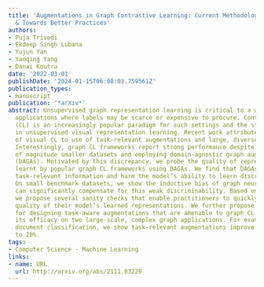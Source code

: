 ```yaml
---
title: 'Augmentations in Graph Contrastive Learning: Current Methodological Flaws
  & Towards Better Practices'
authors:
- Puja Trivedi
- Ekdeep Singh Lubana
- Yujun Yan
- Yaoqing Yang
- Danai Koutra
date: '2022-03-01'
publishDate: '2024-01-15T06:08:03.759561Z'
publication_types:
- manuscript
publication: '*arXiv*'
abstract: Unsupervised graph representation learning is critical to a wide range of
  applications where labels may be scarce or expensive to procure. Contrastive learning
  (CL) is an increasingly popular paradigm for such settings and the state-of-the-art
  in unsupervised visual representation learning. Recent work attributes the success
  of visual CL to use of task-relevant augmentations and large, diverse datasets.
  Interestingly, graph CL frameworks report strong performance despite using orders
  of magnitude smaller datasets and employing domain-agnostic graph augmentations
  (DAGAs). Motivated by this discrepancy, we probe the quality of representations
  learnt by popular graph CL frameworks using DAGAs. We find that DAGAs can destroy
  task-relevant information and harm the model’s ability to learn discriminative representations.
  On small benchmark datasets, we show the inductive bias of graph neural networks
  can significantly compensate for this weak discriminability. Based on our findings,
  we propose several sanity checks that enable practitioners to quickly assess the
  quality of their model’s learned representations. We further propose a broad strategy
  for designing task-aware augmentations that are amenable to graph CL and demonstrate
  its efficacy on two large-scale, complex graph applications. For example, in graph-based
  document classification, we show task-relevant augmentations improve accuracy up
  to 20%.
tags:
- Computer Science - Machine Learning
links:
- name: URL
  url: http://arxiv.org/abs/2111.03220
---
```

